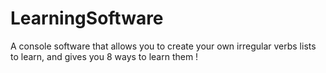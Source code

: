 # LearningSoftware
A console software that allows you to create your own irregular verbs lists to learn, and gives you 8 ways to learn them !
